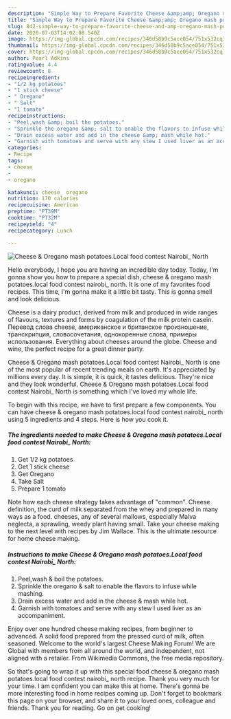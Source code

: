 ```yaml
---
description: "Simple Way to Prepare Favorite Cheese &amp;amp; Oregano mash potatoes.Local food contest Nairobi_ North"
title: "Simple Way to Prepare Favorite Cheese &amp;amp; Oregano mash potatoes.Local food contest Nairobi_ North"
slug: 842-simple-way-to-prepare-favorite-cheese-and-amp-oregano-mash-potatoeslocal-food-contest-nairobi-north
date: 2020-07-03T14:02:08.540Z
image: https://img-global.cpcdn.com/recipes/346d58b9c5ace054/751x532cq70/cheese-oregano-mash-potatoeslocal-food-contest-nairobi_-north-recipe-main-photo.jpg
thumbnail: https://img-global.cpcdn.com/recipes/346d58b9c5ace054/751x532cq70/cheese-oregano-mash-potatoeslocal-food-contest-nairobi_-north-recipe-main-photo.jpg
cover: https://img-global.cpcdn.com/recipes/346d58b9c5ace054/751x532cq70/cheese-oregano-mash-potatoeslocal-food-contest-nairobi_-north-recipe-main-photo.jpg
author: Pearl Adkins
ratingvalue: 4.4
reviewcount: 8
recipeingredient:
- "1/2 kg potatoes"
- "1 stick cheese"
- " Oregano"
- " Salt"
- "1 tomato"
recipeinstructions:
- "Peel,wash &amp; boil the potatoes."
- "Sprinkle the oregano &amp; salt to enable the flavors to infuse while mashing."
- "Drain excess water and add in the cheese &amp; mash while hot."
- "Garnish with tomatoes and serve with any stew I used liver as an accompaniment."
categories:
- Recipe
tags:
- cheese
- 
- oregano

katakunci: cheese  oregano 
nutrition: 170 calories
recipecuisine: American
preptime: "PT39M"
cooktime: "PT32M"
recipeyield: "4"
recipecategory: Lunch

---
```



![Cheese &amp; Oregano mash potatoes.Local food contest Nairobi_ North](https://img-global.cpcdn.com/recipes/346d58b9c5ace054/751x532cq70/cheese-oregano-mash-potatoeslocal-food-contest-nairobi_-north-recipe-main-photo.jpg)

Hello everybody, I hope you are having an incredible day today. Today, I'm gonna show you how to prepare a special dish, cheese &amp; oregano mash potatoes.local food contest nairobi_ north. It is one of my favorites food recipes. This time, I'm gonna make it a little bit tasty. This is gonna smell and look delicious.

Cheese is a dairy product, derived from milk and produced in wide ranges of flavours, textures and forms by coagulation of the milk protein casein. Перевод слова cheese, американское и британское произношение, транскрипция, словосочетания, однокоренные слова, примеры использования. Everything about cheeses around the globe. Cheese and wine, the perfect recipe for a great dinner party.

Cheese &amp; Oregano mash potatoes.Local food contest Nairobi_ North is one of the most popular of recent trending meals on earth. It's appreciated by millions every day. It is simple, it is quick, it tastes delicious. They're nice and they look wonderful. Cheese &amp; Oregano mash potatoes.Local food contest Nairobi_ North is something which I've loved my whole life.


To begin with this recipe, we have to first prepare a few components. You can have cheese &amp; oregano mash potatoes.local food contest nairobi_ north using 5 ingredients and 4 steps. Here is how you cook it.

<!--inarticleads1-->

##### The ingredients needed to make Cheese &amp; Oregano mash potatoes.Local food contest Nairobi_ North:

1. Get 1/2 kg potatoes
1. Get 1 stick cheese
1. Get  Oregano
1. Take  Salt
1. Prepare 1 tomato


Note how each cheese strategy takes advantage of &#34;common&#34;. Cheese definition, the curd of milk separated from the whey and prepared in many ways as a food. cheeses, any of several mallows, especially Malva neglecta, a sprawling, weedy plant having small. Take your cheese making to the next level with recipes by Jim Wallace. This is the ultimate resource for home cheese making. 

<!--inarticleads2-->

##### Instructions to make Cheese &amp; Oregano mash potatoes.Local food contest Nairobi_ North:

1. Peel,wash &amp; boil the potatoes.
1. Sprinkle the oregano &amp; salt to enable the flavors to infuse while mashing.
1. Drain excess water and add in the cheese &amp; mash while hot.
1. Garnish with tomatoes and serve with any stew I used liver as an accompaniment.


Enjoy over one hundred cheese making recipes, from beginner to advanced. A solid food prepared from the pressed curd of milk, often seasoned. Welcome to the world&#39;s largest Cheese Making Forum! We are Global with members from all around the world, and independent, not aligned with a retailer. From Wikimedia Commons, the free media repository. 

So that's going to wrap it up with this special food cheese &amp; oregano mash potatoes.local food contest nairobi_ north recipe. Thank you very much for your time. I am confident you can make this at home. There's gonna be more interesting food in home recipes coming up. Don't forget to bookmark this page on your browser, and share it to your loved ones, colleague and friends. Thank you for reading. Go on get cooking!

